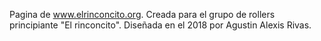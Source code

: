 ﻿Pagina de www.elrinconcito.org. Creada para el grupo de rollers principiante "El rinconcito". Diseñada en el 2018 por Agustin Alexis Rivas.
